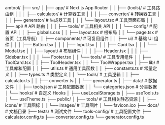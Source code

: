 amtool/
├── src/
│   ├── app/                    # Next.js App Router
│   │   ├── (tools)/           # 工具路由组
│   │   │   ├── calculator/    # 计算器工具
│   │   │   ├── converter/     # 转换器工具
│   │   │   ├── generator/     # 生成器工具
│   │   │   └── layout.tsx     # 工具页面布局
│   │   ├── api/               # API 路由
│   │   │   ├── tools/         # 工具相关 API
│   │   │   └── config/        # 配置 API
│   │   ├── globals.css
│   │   ├── layout.tsx         # 根布局
│   │   └── page.tsx           # 首页（工具导航）
│   ├── components/            # 可复用组件
│   │   ├── ui/               # 基础 UI 组件
│   │   │   ├── Button.tsx
│   │   │   ├── Input.tsx
│   │   │   ├── Card.tsx
│   │   │   └── Modal.tsx
│   │   ├── layout/           # 布局组件
│   │   │   ├── Header.tsx
│   │   │   ├── Sidebar.tsx
│   │   │   └── Footer.tsx
│   │   └── tools/            # 工具专用组件
│   │       ├── ToolCard.tsx
│   │       ├── ToolHeader.tsx
│   │       └── ToolWrapper.tsx
│   ├── lib/                  # 工具库和配置
│   │   ├── utils.ts          # 通用工具函数
│   │   ├── constants.ts      # 常量定义
│   │   ├── types.ts          # 类型定义
│   │   └── tools/            # 工具逻辑
│   │       ├── calculator.ts
│   │       ├── converter.ts
│   │       └── generator.ts
│   ├── data/                 # 数据文件
│   │   ├── tools.json        # 工具配置数据
│   │   └── categories.json   # 分类数据
│   └── hooks/                # 自定义 Hooks
│       ├── useLocalStorage.ts
│       ├── useTools.ts
│       └── useTheme.ts
├── public/
│   ├── tools/                # 工具相关静态资源
│   │   ├── icons/           # 工具图标
│   │   └── images/          # 工具图片
│   └── favicon.ico
├── docs/                     # 文档目录
├── tests/                    # 测试文件
└── tools-config/             # 工具配置文件
    ├── calculator.config.ts
    ├── converter.config.ts
    └── generator.config.ts